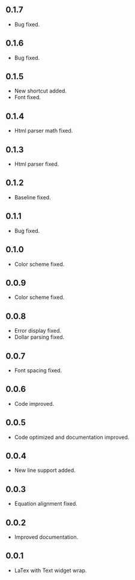 ## 0.1.7

* Bug fixed.

## 0.1.6

* Bug fixed.

## 0.1.5

* New shortcut added.
* Font fixed.

## 0.1.4

* Html parser math fixed.

## 0.1.3

* Html parser fixed.

## 0.1.2

* Baseline fixed.

## 0.1.1

* Bug fixed.

## 0.1.0

* Color scheme fixed.

## 0.0.9

* Color scheme fixed.

## 0.0.8

* Error display fixed.
* Dollar parsing fixed.

## 0.0.7

* Font spacing fixed.

## 0.0.6

* Code improved.

## 0.0.5

* Code optimized and documentation improved.

## 0.0.4

* New line support added.

## 0.0.3

* Equation alignment fixed.

## 0.0.2

* Improved documentation.

## 0.0.1

* LaTex with Text widget wrap.
